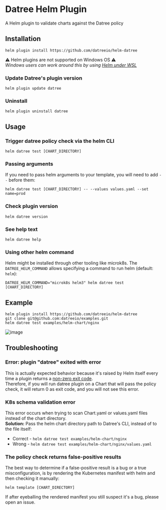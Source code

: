 # Datree Helm Plugin

A Helm plugin to validate charts against the Datree policy  

## Installation
```
helm plugin install https://github.com/datreeio/helm-datree
```
⚠️ Helm plugins are not supported on Windows OS ⚠️  
_Windows users can work around this by using [Helm under WSL](https://github.com/helm/helm-2to3#for-windows-using-wsl)_
</br>

### Update Datree's plugin version
```
helm plugin update datree
```
### Uninstall
```
helm plugin uninstall datree
```

## Usage

### Trigger datree policy check via the helm CLI
```
helm datree test [CHART_DIRECTORY]
```

### Passing arguments
If you need to pass helm arguments to your template, you will need to add `--` before them:
```
helm datree test [CHART_DIRECTORY] -- --values values.yaml --set name=prod
```

### Check plugin version
```
helm datree version
```

### See help text
```
helm datree help
```

### Using other helm command
Helm might be installed through other tooling like microk8s. The `DATREE_HELM_COMMAND` allows specifying a command to run helm (default: `helm`):
```
DATREE_HELM_COMMAND="microk8s helm3" helm datree test [CHART_DIRECTORY]
```

## Example

```
helm plugin install https://github.com/datreeio/helm-datree
git clone git@github.com:datreeio/examples.git
helm datree test examples/helm-chart/nginx
```

![image](https://user-images.githubusercontent.com/19731161/131975552-b66a84f8-5aa9-4d70-a08e-aae97aa76116.png)


## Troubleshooting

### Error: plugin "datree" exited with error
This is actually expected behavior because it's raised by Helm itself every time a plugin returns a [non-zero exit code](https://www.gnu.org/software/bash/manual/html_node/Exit-Status.html#:~:text=A%20non%2Dzero%20exit%20status,N%20as%20the%20exit%20status.).  
Therefore, if you will run datree plugin on a Chart that will pass the policy check, it will return 0 as exit code, and you will not see this error.

### K8s schema validation error
This error occurs when trying to scan Chart.yaml or values.yaml files instead of the chart directory.  
**Solution:** Pass the helm chart directory path to Datree's CLI, instead of to the file itself:  
* Correct - `helm datree test examples/helm-chart/nginx`
* Wrong - `helm datree test examples/helm-chart/nginx/values.yaml`

### The policy check returns false-positive results
The best way to determine if a false-positive result is a bug or a true misconfiguration, is by rendering the Kubernetes manifest with helm and then checking it manually:
```
helm template [CHART_DIRECTORY]
```
If after eyeballing the rendered manifest you still suspect it's a bug, please open an issue. 
